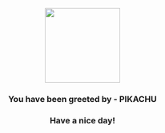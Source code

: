 <p align="center">
            <img src="https://raw.githubusercontent.com/PokeAPI/sprites/master/sprites/pokemon/25.png" width="150" height="150">
          </p>
          <h3 align="center">You have been greeted by - <b>PIKACHU</b></h3>
          <h3 align="center">Have a nice day!</h3>
